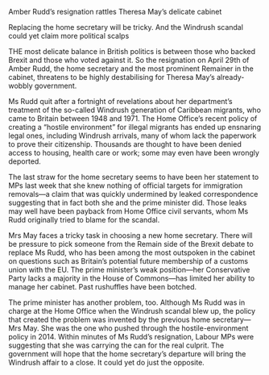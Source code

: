 Amber Rudd’s resignation rattles Theresa May’s delicate cabinet

Replacing the home secretary will be tricky. And the Windrush scandal could yet claim more political scalps

THE most delicate balance in British politics is between those who backed Brexit and those who voted against it. So the resignation on April 29th of Amber Rudd, the home secretary and the most prominent Remainer in the cabinet, threatens to be highly destabilising for Theresa May’s already-wobbly government.

Ms Rudd quit after a fortnight of revelations about her department’s treatment of the so-called Windrush generation of Caribbean migrants, who came to Britain between 1948 and 1971. The Home Office’s recent policy of creating a “hostile environment” for illegal migrants has ended up ensnaring legal ones, including Windrush arrivals, many of whom lack the paperwork to prove their citizenship. Thousands are thought to have been denied access to housing, health care or work; some may even have been wrongly deported.

The last straw for the home secretary seems to have been her statement to MPs last week that she knew nothing of official targets for immigration removals—a claim that was quickly undermined by leaked correspondence suggesting that in fact both she and the prime minister did. Those leaks may well have been payback from Home Office civil servants, whom Ms Rudd originally tried to blame for the scandal.

Mrs May faces a tricky task in choosing a new home secretary. There will be pressure to pick someone from the Remain side of the Brexit debate to replace Ms Rudd, who has been among the most outspoken in the cabinet on questions such as Britain’s potential future membership of a customs union with the EU. The prime minister’s weak position—her Conservative Party lacks a majority in the House of Commons—has limited her ability to manage her cabinet. Past rushuffles have been botched.

The prime minister has another problem, too. Although Ms Rudd was in charge at the Home Office when the Windrush scandal blew up, the policy that created the problem was invented by the previous home secretary—Mrs May. She was the one who pushed through the hostile-environment policy in 2014. Within minutes of Ms Rudd’s resignation, Labour MPs were suggesting that she was carrying the can for the real culprit. The government will hope that the home secretary’s departure will bring the Windrush affair to a close. It could yet do just the opposite.

